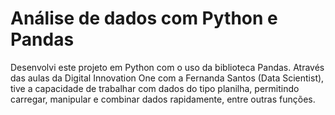 # Análise de dados com Python e Pandas
Desenvolvi este projeto em Python com o uso da biblioteca Pandas. Através das aulas da Digital Innovation One com a Fernanda Santos (Data Scientist), tive a capacidade de trabalhar com dados do tipo planilha, permitindo carregar, manipular e combinar dados rapidamente, entre outras funções.
